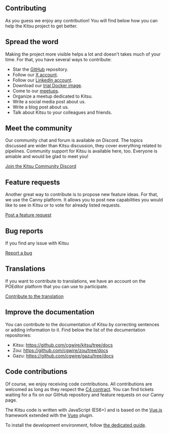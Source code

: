 ## Contributing

As you guess we enjoy any contribution! You will find below how you can help the Kitsu project to get better.


## Spread the word

Making the project more visible helps a lot and doesn't takes much of your time.
For that, you have several ways to contribute:

- Star the [GitHub](https://github.com/cgwire/kitsu) repository.
- Follow our [X account](https://x.com/cgwirekitsu).
- Follow our [LinkedIn account](https://www.linkedin.com/company/cgwire/).
- Download our [trial Docker image](https://hub.docker.com/r/cgwire/cgwire).
- Come to our [meetups](https://www.meetup.com/Infrastructure-et-film-danimation/).
- Organize a meetup dedicated to Kitsu.
- Write a social media post about us.
- Write a blog post about us.
- Talk about Kitsu to your colleagues and friends.


## Meet the community

Our community chat and forum is available on Discord. The topics discussed are wider
than Kitsu discussion, they cover everything related to pipelines.
Community support for Kitsu is available here, too. Everyone is amiable and would
be glad to meet you!

[Join the Kitsu Community Discord](https://discord.com/invite/VbCxtKN)


## Feature requests

Another great way to contribute is to propose new feature ideas. For that, we use the
Canny platform. It allows you to post new capabilities you would like to see in Kitsu or to vote
for already listed requests.

[Post a feature request ](https://cgwire.canny.io/)


## Bug reports

If you find any issue with Kitsu

[Report a bug](https://github.com/cgwire/kitsu/issues)


## Translations

If you want to contribute to translations, we have an account on the POEditor platform that you can use to participate.

[Contribute to the translation](https://poeditor.com/join/project?hash=fpUejpWDVo)


## Improve the documentation

You can contribute to the documentation of Kitsu by correcting sentences or adding information to it. Find below the list
of the documentation repositories:

* Kitsu: https://github.com/cgwire/kitsu/tree/docs
* Zou: https://github.com/cgwire/zou/tree/docs
* Gazu: https://github.com/cgwire/gazu/tree/docs


## Code contributions

Of course, we enjoy receiving code contributions.
All contributions are welcomed as long as they respect the [C4
contract](https://rfc.zeromq.org/spec:42/C4). You can find tickets waiting for a fix on our GitHub repository and
feature requests on our Canny page.

The Kitsu code is written with JavaScript (ES6+) and is based on the
[Vue.js](https://vuejs.org/guide/) framework extended with
the [Vuex](https://vuex.vuejs.org) plugin.

To install the development environment, follow [the dedicated guide](https://kitsu.cg-wire.com/installation/#development-environment).
